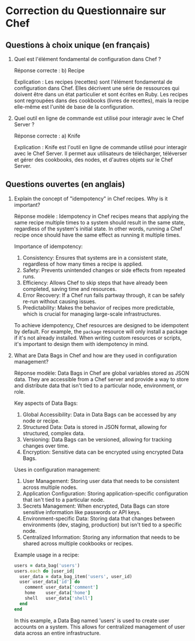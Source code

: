 # Correction du Questionnaire sur Chef

## Questions à choix unique (en français)

1. Quel est l'élément fondamental de configuration dans Chef ?
   
   Réponse correcte : b) Recipe
   
   Explication : Les recipes (recettes) sont l'élément fondamental de configuration dans Chef. Elles décrivent une série de ressources qui doivent être dans un état particulier et sont écrites en Ruby. Les recipes sont regroupées dans des cookbooks (livres de recettes), mais la recipe elle-même est l'unité de base de la configuration.

2. Quel outil en ligne de commande est utilisé pour interagir avec le Chef Server ?
   
   Réponse correcte : a) Knife
   
   Explication : Knife est l'outil en ligne de commande utilisé pour interagir avec le Chef Server. Il permet aux utilisateurs de télécharger, téléverser et gérer des cookbooks, des nodes, et d'autres objets sur le Chef Server.

## Questions ouvertes (en anglais)

1. Explain the concept of "idempotency" in Chef recipes. Why is it important?

   Réponse modèle : 
   Idempotency in Chef recipes means that applying the same recipe multiple times to a system should result in the same state, regardless of the system's initial state. In other words, running a Chef recipe once should have the same effect as running it multiple times.

   Importance of idempotency:
   1. Consistency: Ensures that systems are in a consistent state, regardless of how many times a recipe is applied.
   2. Safety: Prevents unintended changes or side effects from repeated runs.
   3. Efficiency: Allows Chef to skip steps that have already been completed, saving time and resources.
   4. Error Recovery: If a Chef run fails partway through, it can be safely re-run without causing issues.
   5. Predictability: Makes the behavior of recipes more predictable, which is crucial for managing large-scale infrastructures.

   To achieve idempotency, Chef resources are designed to be idempotent by default. For example, the `package` resource will only install a package if it's not already installed. When writing custom resources or scripts, it's important to design them with idempotency in mind.

2. What are Data Bags in Chef and how are they used in configuration management?

   Réponse modèle:
   Data Bags in Chef are global variables stored as JSON data. They are accessible from a Chef server and provide a way to store and distribute data that isn't tied to a particular node, environment, or role.

   Key aspects of Data Bags:
   1. Global Accessibility: Data in Data Bags can be accessed by any node or recipe.
   2. Structured Data: Data is stored in JSON format, allowing for structured, complex data.
   3. Versioning: Data Bags can be versioned, allowing for tracking changes over time.
   4. Encryption: Sensitive data can be encrypted using encrypted Data Bags.

   Uses in configuration management:
   1. User Management: Storing user data that needs to be consistent across multiple nodes.
   2. Application Configuration: Storing application-specific configuration that isn't tied to a particular node.
   3. Secrets Management: When encrypted, Data Bags can store sensitive information like passwords or API keys.
   4. Environment-specific Data: Storing data that changes between environments (dev, staging, production) but isn't tied to a specific node.
   5. Centralized Information: Storing any information that needs to be shared across multiple cookbooks or recipes.

   Example usage in a recipe:
   ```ruby
   users = data_bag('users')
   users.each do |user_id|
     user_data = data_bag_item('users', user_id)
     user user_data['id'] do
       comment user_data['comment']
       home    user_data['home']
       shell   user_data['shell']
     end
   end
   ```

   In this example, a Data Bag named 'users' is used to create user accounts on a system. This allows for centralized management of user data across an entire infrastructure.

